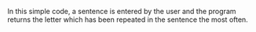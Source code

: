 In this simple code, a sentence is entered by the user and the program returns the letter which has been repeated in the sentence the most often.
